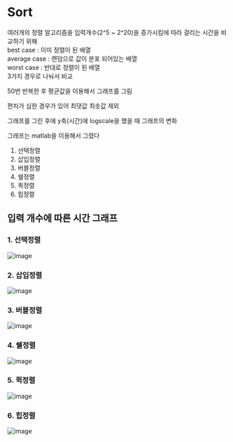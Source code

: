 # Sort  
여러개의 정렬 알고리즘을 입력개수(2^5 ~ 2^20)을 증가시킴에 따라 걸리는 시간을 비교하기 위해  
best case : 이미 정렬이 된 배열  
average case : 랜덤으로 값이 분포 되어있는 배열  
worst case : 반대로 정렬이 된 배열  
3가지 경우로 나눠서 비교  

50번 반복한 후 평균값을 이용해서 그래프를 그림  

편차가 심한 경우가 있어 최댓값 최솟값 제외  

그래프를 그린 후에 y축(시간)에 logscale을 했을 때 그래프의 변화  

그래프는 matlab을 이용해서 그렸다  


1. 선택정렬  
2. 삽입정렬  
3. 버블정렬  
4. 쉘정렬  
5. 퀵정렬  
6. 힙정렬  

## 입력 개수에 따른 시간 그래프  

### 1. 선택정렬
![image](https://user-images.githubusercontent.com/98294597/166945065-be17ad4a-376d-4b6e-961c-3011b9799e9b.png)

### 2. 삽입정렬
![image](https://user-images.githubusercontent.com/98294597/166945497-30d85860-436f-4bcc-b977-e2966ff5c220.png)


### 3. 버블정렬
![image](https://user-images.githubusercontent.com/98294597/166945944-dc1f8f7d-59fc-4b31-8c26-0e043eeee566.png)


### 4. 쉘정렬
![image](https://user-images.githubusercontent.com/98294597/166946382-a4333d6d-cc20-4bb2-8da2-ff40548171fb.png)


### 5. 퀵정렬
![image](https://user-images.githubusercontent.com/98294597/166946747-8b9ea655-effb-4b1a-8002-9d769d683eb4.png)


### 6. 힙정렬
![image](https://user-images.githubusercontent.com/98294597/166947129-ad3fb132-971c-46eb-9cf6-64ae2179b2da.png)
